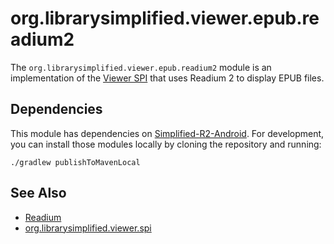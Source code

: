 # org.librarysimplified.viewer.epub.readium2

The `org.librarysimplified.viewer.epub.readium2` module is an implementation
of the [Viewer SPI](../simplified-viewer-spi/README.md) that uses 
Readium 2 to display EPUB files.

## Dependencies

This module has dependencies on [Simplified-R2-Android][1]. For development, you can
install those modules locally by cloning the repository and running:

```text
./gradlew publishToMavenLocal
```

## See Also

* [Readium](https://www.readium.org)
* [org.librarysimplified.viewer.spi](../simplified-viewer-spi/README.md)


[1]: https://github.com/NYPL-Simplified/Simplified-R2-Android